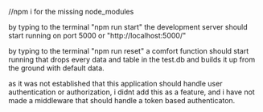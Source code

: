 //npm i for the missing node_modules

by typing to the terminal "npm run start" the development server should start running on port 5000 or "http://localhost:5000/"

by typing to the terminal "npm run reset" a comfort function should start running that drops every data and table in the test.db and builds it up from the ground with default data.

as it was not established that this application should handle user authentication or authorization, i didnt add this as a feature, and i have not made a middleware that should handle a token based authenticaton.
